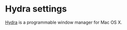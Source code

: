 # Hydra settings
[Hydra] is a programmable window manager for Mac OS X.

[Hydra]:https://github.com/sdegutis/hydra
